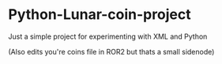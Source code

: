 # Python-Lunar-coin-project

Just a simple project for experimenting with XML and Python

(Also edits you're coins file in ROR2 but thats a small sidenode)

